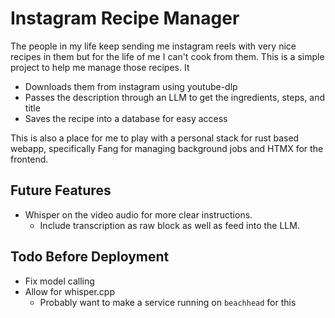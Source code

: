 # Instagram Recipe Manager

The people in my life keep sending me instagram reels with very nice recipes in them but for the life of me I can't cook
from them. This is a simple project to help me manage those recipes. It

- Downloads them from instagram using youtube-dlp
- Passes the description through an LLM to get the ingredients, steps, and title
- Saves the recipe into a database for easy access

This is also a place for me to play with a personal stack for rust based webapp, specifically Fang for managing
background jobs and HTMX for the frontend.

## Future Features

- Whisper on the video audio for more clear instructions.
  - Include transcription as raw block as well as feed into the LLM.

## Todo Before Deployment

- Fix model calling
- Allow for whisper.cpp
  - Probably want to make a service running on `beachhead` for this
